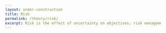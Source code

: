 ```yaml
---
layout: under-construction
title: Risk
permalink: /theory/risk/
excerpt: Risk is the effect of uncertainty on objectives; risk management is one approach to managing uncertainty. In the context of multiple plausible futures, risk can only be quantified in terms of how performance might play out across scenarios.
---
```

